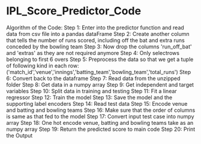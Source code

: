# IPL_Score_Predictor_Code
Algorithm of the Code:
Step 1: Enter into the predictor function and read data from csv file into a pandas dataFrame
Step 2: Create another column that tells the number of runs scored, including off the bat and extra runs conceded by the bowling team
Step 3: Now drop the columns 'run_off_bat' and 'extras' as they are not required anymore
Step 4: Only selectrows belonging to first 6 overs
Step 5: Preprocess the data so that we get a tuple of following kind in each row:('match_id','venue','innings','batting_team','bowling_team','total_runs')
Step 6: Convert back to the dataframe
Step 7: Read data from the unzipped folder
Step 8: Get data in a numpy array
Step 9: Get independent and target variables
Step 10: Split data in training and testing
Step 11: Fit a linear regressor
Step 12: Train the model
Step 13: Save the model and the supporting label encoders
Step 14: Read test data
Step 15: Encode venue and batting and bowling teams
Step 16: Make sure that the order of columns is same as that fed to the model
Step 17: Convert input test case into numpy array
Step 18: One hot encode venue, batting and bowling teams take as an numpy array
Step 19: Return the predicted score to main code
Step 20: Print the Output    
    
    

